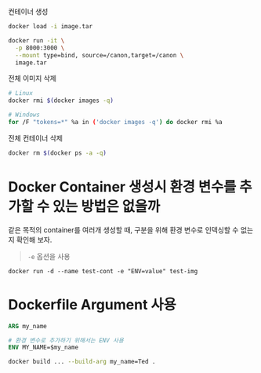 컨테이너 생성

```bash
docker load -i image.tar

docker run -it \
  -p 8000:3000 \
  --mount type=bind, source=/canon,target=/canon \
  image.tar
```

전체 이미지 삭제 

```sh
# Linux
docker rmi $(docker images -q)

# Windows
for /F "tokens=*" %a in ('docker images -q') do docker rmi %a
```

전체 컨테이너 삭제

```sh
docker rm $(docker ps -a -q)
```

# Docker Container 생성시 환경 변수를 추가할 수 있는 방법은 없을까

같은 목적의 container를 여러개 생성할 때, 구분을 위해 환경 변수로 인덱싱할 수 없는지 확인해 보자.

> `-e` 옵션을 사용

```
docker run -d --name test-cont -e "ENV=value" test-img
```


# Dockerfile Argument 사용

```dockerfile
ARG my_name

# 환경 변수로 추가하기 위해서는 ENV 사용
ENV MY_NAME=$my_name
```

```sh
docker build ... --build-arg my_name=Ted .
```
